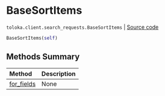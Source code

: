 # BaseSortItems
`toloka.client.search_requests.BaseSortItems` | [Source code](https://github.com/Toloka/toloka-kit/blob/v1.1.1/src/client/search_requests.py#L117)

```python
BaseSortItems(self)
```

## Methods Summary

| Method | Description |
| :------| :-----------|
[for_fields](toloka.client.search_requests.BaseSortItems.for_fields.md)| None
